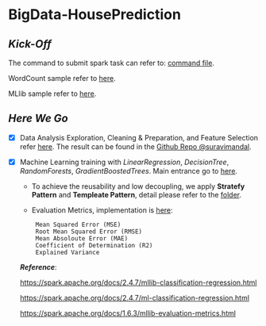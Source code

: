 

# BigData-HousePrediction

## *Kick-Off*

The command to submit spark task can refer to: [command file](https://github.com/saLeox/BigData-HousePricePrediction/blob/main/src/main/resources/command.txt). 

WordCount sample refer to [here](https://github.com/saLeox/BigData-HousePricePrediction/blob/main/src/main/java/gof5/spark/WordCount.java).

MLlib sample refer to [here](https://github.com/saLeox/BigData-HousePricePrediction/blob/main/src/main/java/gof5/spark/MachineLearningApp.java).

## *Here We Go*

 - [x] Data Analysis Exploration, Cleaning & Preparation, and Feature
              Selection refer [here](https://nbviewer.jupyter.org/github/suravimandal/Team1_Data_Analytics/blob/master/Team1_Data-Pipeline.ipynb).  The result can be found in the [Github Repo @suravimandal](https://github.com/suravimandal/team1_big_data).

 - [x] Machine Learning training with *LinearRegression*, *DecisionTree*,  *RandomForests*, *GradientBoostedTrees*.  Main entrance go to [here](https://github.com/saLeox/BigData-HousePricePrediction/blob/main/src/main/java/gof5/spark/HousePricePredictML.java). 
	

	 - To achieve the reusability and low decoupling, we apply **Stratefy
	   Pattern** and **Templeate Pattern**, detail please refer to the
	   [folder](https://github.com/saLeox/BigData-HousePricePrediction/tree/main/src/main/java/gof5/spark/regression/strategy).

	 - Evaluation Metrics, implementation is [here](https://github.com/saLeox/BigData-HousePricePrediction/blob/main/src/main/java/gof5/spark/regression/strategy/Template.java): 

			Mean Squared Error (MSE)
			Root Mean Squared Error (RMSE)
			Mean Absoloute Error (MAE)
			Coefficient of Determination (R2)
			Explained Variance



	***Reference***:
	
	https://spark.apache.org/docs/2.4.7/mllib-classification-regression.html
	
	https://spark.apache.org/docs/2.4.7/ml-classification-regression.html

	https://spark.apache.org/docs/1.6.3/mllib-evaluation-metrics.html
